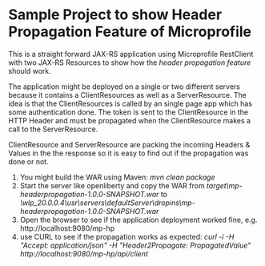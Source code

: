 # Sample Project to show Header Propagation Feature of Microprofile
This is a straight forward JAX-RS application using Microprofile RestClient with two JAX-RS Resources to show how the
*header propagation feature* should work.

The application might be deployed on a single or two different servers because it contains a ClientResources as well as
a ServerResource. The idea is that the ClientResources is called by an single page app which has some authentication done.
The token is sent to the ClientResource in the HTTP Header and must be propagated when the ClientResource makes a call to 
the ServerResource.

ClientResource and ServerResource are packing the incoming Headers & Values in the the response so it is easy to find out
if the propagation was done or not.

1. You might build the WAR using Maven: *mvn clean package*
2. Start the server like openliberty and copy the WAR from *target\mp-headerpropagation-1.0.0-SNAPSHOT.war* to *\wlp_20.0.0.4\usr\servers\defaultServer\dropins\mp-headerpropagation-1.0.0-SNAPSHOT.war*
3. Open the browser to see if the application deployment worked fine, e.g. http://localhost:9080/mp-hp
4. use CURL to see if the propagation works as expected: *curl -i -H "Accept: application/json" -H "Header2Propagate: PropagatedValue" http://localhost:9080/mp-hp/api/client*